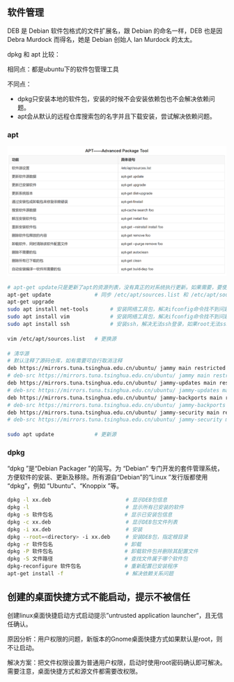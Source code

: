 ## 软件管理

DEB 是 Debian 软件包格式的文件扩展名，跟 Debian 的命名一样，DEB 也是因 Debra Murdock 而得名，她是 Debian 创始人 Ian Murdock 的太太。

dpkg 和 apt 比较：

相同点：都是ubuntu下的软件包管理工具

不同点：
- dpkg只安装本地的软件包，安装的时候不会安装依赖包也不会解决依赖问题。
- apt会从默认的远程仓库搜索包的名字并且下载安装，尝试解决依赖问题。

### apt

![APT](../images/APT.png)

```sh
# apt-get update只是更新了apt的资源列表，没有真正的对系统执行更新。如果需要，要使用apt-get upgrade来更新。
apt-get update              # 同步 /etc/apt/sources.list 和 /etc/apt/sources.list.d 中列出的源的索引，这样才能获取到最新的软件包。
apt-get upgrade
sudo apt install net-tools       # 安装网络工具包，解决ifconfig命令找不到问题
sudo apt install vim             # 安装网络工具包，解决ifconfig命令找不到问题
sudo apt install ssh             # 安装ssh，解决无法ssh登录，如果root无法ssh登录，修改配置配置/etc/ssh/sshd_config的属性PermitRootLogin为yes

vim /etc/apt/sources.list   # 更换源

# 清华源
# 默认注释了源码仓库，如有需要可自行取消注释
deb https://mirrors.tuna.tsinghua.edu.cn/ubuntu/ jammy main restricted universe multiverse
# deb-src https://mirrors.tuna.tsinghua.edu.cn/ubuntu/ jammy main restricted universe multiverse
deb https://mirrors.tuna.tsinghua.edu.cn/ubuntu/ jammy-updates main restricted universe multiverse
# deb-src https://mirrors.tuna.tsinghua.edu.cn/ubuntu/ jammy-updates main restricted universe multiverse
deb https://mirrors.tuna.tsinghua.edu.cn/ubuntu/ jammy-backports main restricted universe multiverse
# deb-src https://mirrors.tuna.tsinghua.edu.cn/ubuntu/ jammy-backports main restricted universe multiverse
deb https://mirrors.tuna.tsinghua.edu.cn/ubuntu/ jammy-security main restricted universe multiverse
# deb-src https://mirrors.tuna.tsinghua.edu.cn/ubuntu/ jammy-security main restricted universe multiverse

sudo apt update             # 更新源
```

### dpkg

“dpkg ”是“Debian Packager ”的简写。为 “Debian” 专门开发的套件管理系统，方便软件的安装、更新及移除。所有源自“Debian”的“Linux ”发行版都使用 “dpkg”，例如 “Ubuntu”、“Knoppix ”等。

```sh
dpkg -l xx.deb                        # 显示DEB包信息
dpkg -l                               # 显示所有已安装的软件
dpkg -s 软件包名                       # 显示已安装包信息
dpkg -c xx.deb                        # 显示DEB包文件列表
dpkg -i xx.deb                        # 安装
dpkg --root=<directory> -i xx.deb     # 安装DEB包，指定根目录
dpkg -r 软件包名                       # 卸载
dpkg -P 软件包名                       # 卸载软件包并删除其配置文件
dpkg -S 文件路径                       # 查找文件属于哪个软件包
dpkg-reconfigure 软件包名              # 重新配置已安装程序
apt-get install -f                    # 解决依赖关系问题

```


## 创建的桌面快捷方式不能启动，提示不被信任

创建linux桌面快捷启动方式启动提示”untrusted application launcher“，且无信任确认。

原因分析：用户权限的问题，新版本的Gnome桌面快捷方式如果默认是root，则不让启动。

解决方案：把文件权限设置为普通用户权限，启动时使用root密码确认即可解决。需要注意，桌面快捷方式和源文件都需要改权限。